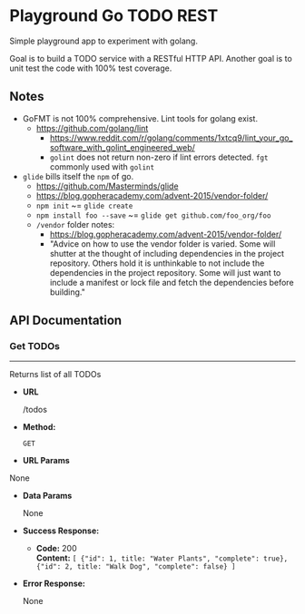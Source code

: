 Playground Go TODO REST
=======================

Simple playground app to experiment with golang.

Goal is to build a TODO service with a RESTful HTTP API. Another goal is to unit test the code with
100% test coverage.

## Notes

- GoFMT is not 100% comprehensive. Lint tools for golang exist.
  - https://github.com/golang/lint
    - https://www.reddit.com/r/golang/comments/1xtcq9/lint_your_go_software_with_golint_engineered_web/
    - `golint` does not return non-zero if lint errors detected. `fgt` commonly used with `golint`
- `glide` bills itself the `npm` of go.
  - https://github.com/Masterminds/glide
  - https://blog.gopheracademy.com/advent-2015/vendor-folder/
  - `npm init` ~= `glide create`
  - `npm install foo --save` ~= `glide get github.com/foo_org/foo`
  - `/vendor` folder notes:
    - https://blog.gopheracademy.com/advent-2015/vendor-folder/
    - "Advice on how to use the vendor folder is varied. Some will shutter at
      the thought of including dependencies in the project repository. Others
      hold it is unthinkable to not include the dependencies in the project
      repository. Some will just want to include a manifest or lock file and
      fetch the dependencies before building."

## API Documentation

### Get TODOs
----
  Returns list of all TODOs

* **URL**

  /todos

* **Method:**

  `GET`

*  **URL Params**

  None

* **Data Params**

  None

* **Success Response:**

  * **Code:** 200 <br />
    **Content:** `[
      {"id": 1, title: "Water Plants", "complete": true},
      {"id": 2, title: "Walk Dog", "complete": false}
    ]`

* **Error Response:**

  None
